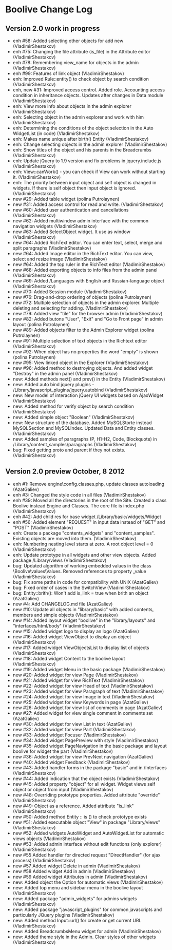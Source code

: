 Boolive Change Log
==================

Version 2.0 work in progress
----------------------------
- enh #58: Added selecting other objects for add new (VladimirShestakov)
- enh #75: Changing the file attribute (is_file) in the Attribute editor (VladimirShestakov)
- enh #78: Remembering view_name for objects in the admin (VladimirShestakov)
- enh #99: Features of link object (VladimirShestakov)
- enh: Improved Rule::entity() to check object by search condition (VladimirShestakov)
- enh, new #31: Improved access control. Added role. Accounting access condition in inheritance objects. Updates after changes in Data module  (VladimirShestakov)
- enh: View more info about objects in the admin explorer (VladimirShestakov)
- enh: Selecting object in the admin explorer and work with him (VladimirShestakov)
- enh: Determining the conditions of the object selection in the Auto WidgetList (in code) (VladimirShestakov)
- enh: Makes name unique after birth() Entity (VladimirShestakov)
- enh: Change selecting objects in the admin explorer (VladimirShestakov)
- enh: Show titles of the object and his parents in the Breadcrumbs (VladimirShestakov)
- enh: Update jQuery to 1.9 version and fix problems in jquery.include.js (VladimirShestakov)
- enh: View::canWork() - you can check if View can work without starting it. (VladimirShestakov)
- enh: The priority between input object and self object is changed in widgets. If there is self object then input object is ignored. (VladimirShestakov)
- new #29: Added table widget (polina Putrolaynen)
- new #31: Added access control for read and write. (VladimirShestakov)
- new #60: Added user authentication and cancellations (VladimirShestakov)
- new #62: Added multiwindow admin interface with the common navigation widgets (VladimirShestakov)
- new #63: Added SelectObject widget. It use as window (VladimirShestakov)
- new #64: Added RichText editor. You can enter text, select, merge and split paragraphs (VladimirShestakov)
- new #64: Added Image editor in the RichText editor. You can view, select and resize image (VladimirShestakov)
- new #64: Added the top ruler in the RichText editor (VladimirShestakov)
- new #68: Added exporting objects to info files from the admin panel (VladimirShestakov)
- new #69: Added /Languages with English and Russian-language object (VladimirShestakov)
- new #70: Added Session module (VladimirShestakov)
- new #76: Drag-and-drop ordering of objects  (polina Putrolaynen)
- new #72: Multiple selection of objects in the admin explorer. Multiple deleting and selecting for adding. (VladimirShestakov)
- new #79: Added view "tile" for the browser admin (VladimirShestakov)
- new #82: Added butons "User", "Exit" and "Go to Front page" in admin layout (polina Putrolaynen)
- new #89: Added objects filter to the Admin Explorer widget (polina Putrolaynen)
- new #91: Multiple selection of text objects in the Richtext editor (VladimirShestakov)
- new #92: When object has no properties the word "empty" is shown (polina Putrolaynen)
- new #95: View linked object in the Explorer (VladimirShestakov)
- new #96: Added method to destroying objects. And added widget "Destroy" in the admin panel (VladimirShestakov)
- new: Added methods next() and prev() in the Entity (VladimirShestakov)
- new: Added auto bind jquery plugins - /Library/javascript_plugins/jquery.autobind (VladimirShestakov)
- new: New model of interaction jQuery UI widgets based on AjaxWidget (VladimirShestakov)
- new: Added method for verify object by search condition (VladimirShestakov)
- new: Added simple object "Boolean" (VladimirShestakov)
- new: New structure of the database. Added MySQLStorte instead MySQLSection and MySQLIndex. Updated Data and Entity classes. (VladimirShestakov)
- new: Added samples of paragraphs (P, H1-H2, Code, Blockquote) in /Library/content_samples/paragraphs (VladimirShestakov)
- bug: Fixed getting proto and parent if they not exists. (VladimirShestakov)

Version 2.0 preview October, 8 2012
------------------------------------
- enh #1: Remove engine\config.classes.php, update classes autoloading (AzatGaliev)
- enh #3: Changed the style code in all files (VladimirShestakov)
- enh #39: Moved all the directories in the root of the Site. Created a class Boolive instead Engine and Classes. The core file is index.php  (VladimirShestakov)
- enh #42: Add child res for base widget /Library/basic/widgets/Widget
- enh #56: Added element "REQUEST" in input data instead of "GET" and "POST" (VladimirShestakov)
- enh: Create a package "contents_widgets" and "content_samples". Existing objects are moved into them. (VladimirShestakov)
- enh: Numbering nesting level starts at zero. A root object level = 0 (VladimirShestakov)
- enh: Update prototype in all widgets and other view objects. Added package /Library/views (VladimirShestakov)
- bug: Updated algorithm of working embedded values ​​in the class \Boolive\values\Values. Removed references to property _value (VladimirShestakov)
- bug: Fix some paths in code for compatibility with UNIX (AzatGaliev)
- bug: Fixed order of cases in the SwitchView (VladimirShestakov)
- bug: Entity::brith(): Won't add is_link = true when brith an object (AzatGaliev)
- new #4: Add CHANGELOG.md file (AzatGaliev)
- new #10: Update all objects in "library/basic" with added contents, members and simple objects (VladimirShestakov)
- new #14: Added layout widget "boolive" in the "library/layouts" and "interfaces/html/body" (VladimirShestakov)
- new #15: Added widget logo to display an logo (AzatGaliev)
- new #16: Added widget ViewObject to display an object (VladimirShestakov)
- new #17: Added widget ViewObjectsList to display list of objects (VladimirShestakov)
- new #18: Added widget Content to the boolive layout (VladimirShestakov)
- new #19: Added widget Menu in the basic package (VladimirShestakov)
- new #20: Added widget for view Page (VladimirShestakov)
- new #21: Added widget for view RichText (VladimirShestakov)
- new #22: Added widget for view Head of text (VladimirShestakov)
- new #23: Added widget for view Paragraph of text (VladimirShestakov)
- new #24: Added widget for view Image in text (VladimirShestakov)
- new #25: Added widget for view Keywords in page (AzatGaliev)
- new #26: Added widget for view list of comments in page (AzatGaliev)
- new #27: Added widget for view single comment in comments set (AzatGaliev)
- new #30: Added widget for view List in text (AzatGaliev)
- new #32: Added widget for view Part (VladimirShestakov)
- new #33: Added widget Focuser (VladimirShestakov)
- new #34: Added widget PagePreview with style (VladimirShestakov)
- new #35: Added widget PageNavigation in the basic package and layout boolive for widget the part (VladimirShestakov)
- new #36: Added widget for view PrevNext navigation (AzatGaliev)
- new #40: Added widget Feedback (VladimirShestakov)
- new #43: Added handler forms in the package "basic" and in /Interfaces (VladimirShestakov)
- new #44: Added indication that the object exists (VladimirShestakov)
- new #45: Added property "object" for all widget. Widget views self object or object from input (VladimirShestakov)
- new #48: Overriding prototype properties. Added attribute "override" (VladimirShestakov)
- new #49: Object as a reference. Added attribute "is_link" (VladimirShestakov)
- new #50: Added method Entity :: is () to check prototype exists
- new #51: Added executable object "View" in package "Library/views" (VladimirShestakov)
- new #52: Added widgets AutoWidget and  AutoWidgetList for automatic views objects (VladimirShestakov)
- new #53: Added admin interface without edit functions (only explorer) (VladimirShestakov)
- new #55 Added handler for directed request "DirectHandler" (for ajax process) (VladimirShestakov)
- new #57 Added widget Delete in admin (VladimirShestakov)
- new #58 Added widget Add in admin (VladimirShestakov)
- new #59 Added widget Attributes in admin (VladimirShestakov)
- new: Added object the Option for automatic views (VladimirShestakov)
- new: Added top menu and sidebar menu in the boolive layout (VladimirShestakov)
- new: Added package "admin_widgets" for admins widgets (VladimirShestakov)
- new: Added package "javascript_plugins" for common javascripts and particularly JQuery plugins (VladimirShestakov)
- new: Added method Input::url() for create or get current URL (VladimirShestakov)
- new: Added BreadcrumbsMenu widget for admin (VladimirShestakov)
- new: Added theme style in the Admin. Clear styles of other widgets  (VladimirShestakov)

